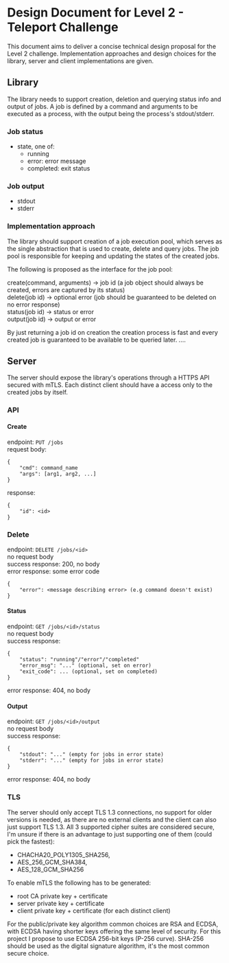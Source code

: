 # Design Document for Level 2 - Teleport Challenge

This document aims to deliver a concise technical design proposal for the Level 2 challenge.
Implementation approaches and design choices for the library, server and client implementations are given.

## Library

The library needs to support creation, deletion and querying status info and output of jobs.
A job is defined by a command and arguments to be executed as a process, with the output being the process's stdout/stderr.

### Job status

- state, one of:
    - running
    - error: error message
    - completed: exit status

### Job output

- stdout
- stderr

### Implementation approach

The library should support creation of a job execution pool, which serves as the single abstraction
that is used to create, delete and query jobs. 
The job pool is responsible for keeping and updating the states of the created jobs.

The following is proposed as the interface for the job pool:

create(command, arguments) -> job id (a job object should always be created, errors are captured by its status)  
delete(job id) -> optional error (job should be guaranteed to be deleted on no error response)  
status(job id) -> status or error  
output(job id) -> output or error  

By just returning a job id on creation the creation process is fast and every created job is guaranteed
to be available to be queried later. ....

## Server

The server should expose the library's operations through a HTTPS API secured with mTLS.
Each distinct client should have a access only to the created jobs by itself.

### API

#### Create
endpoint: `PUT /jobs`  
request body: 
```
{
    "cmd": command_name
    "args": [arg1, arg2, ...]
}
```
response:  
```
{ 
    "id": <id> 
}
```

### Delete
endpoint: `DELETE /jobs/<id>`  
no request body  
success response: 200, no body  
error response: 
some error code
```
{
    "error": <message describing error> (e.g command doesn't exist)
}
```

#### Status
endpoint: `GET /jobs/<id>/status`  
no request body  
success response:  
```
{ 
    "status": "running"/"error"/"completed"
    "error_msg": "..." (optional, set on error)
    "exit_code": ... (optional, set on completed)
}
```
error response: 404, no body

#### Output
endpoint: `GET /jobs/<id>/output`  
no request body  
success response:  
```
{ 
    "stdout": "..." (empty for jobs in error state)
    "stderr": "..." (empty for jobs in error state)
}
```
error response: 404, no body

### TLS

The server should only accept TLS 1.3 connections, no support for older versions
is needed, as there are no external clients and the client can also just support TLS 1.3.
All 3 supported cipher suites are considered secure, I'm unsure if there is an advantage
to just supporting one of them (could pick the fastest):

- CHACHA20_POLY1305_SHA256,
- AES_256_GCM_SHA384,
- AES_128_GCM_SHA256

To enable mTLS the following has to be generated:
- root CA private key + certificate
- server private key + certificate
- client private key + certificate (for each distinct client)

For the public/private key algorithm common choices are RSA and ECDSA,
with ECDSA having shorter keys offering the same level of security.
For this project I propose to use ECDSA 256-bit keys (P-256 curve).
SHA-256 should be used as the digital signature algorithm, it's the most common secure choice.
